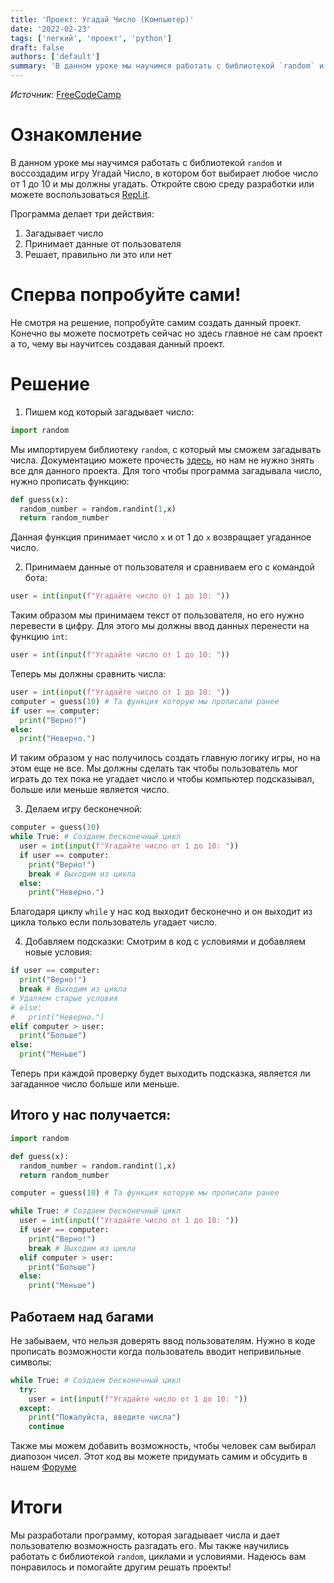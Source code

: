 ```yaml
---
title: 'Проект: Угадай Число (Компьютер)'
date: '2022-02-23'
tags: ['легкий', 'проект', 'python']
draft: false
authors: ['default']
summary: 'В данном уроке мы научимся работать с библиотекой `random` и воссоздадим игру Угадай Число, в котором бот выбирает любое число от 1 до 10 и мы должны угадать.'
---
```


_Источник_: [FreeCodeCamp](https://www.youtube.com/watch?v=8ext9G7xspg&t=414s)

# Ознакомление

В данном уроке мы научимся работать с библиотекой `random` и воссоздадим игру Угадай Число, в котором бот выбирает любое число от 1 до 10 и мы должны угадать. Откройте свою среду разработки или можете воспользоваться [Repl.it](https://repl.it).

Программа делает три действия:

1. Загадывает число
2. Принимает данные от пользователя
3. Решает, правильно ли это или нет

# Сперва попробуйте сами!

Не смотря на решение, попробуйте самим создать данный проект. Конечно вы можете посмотреть сейчас но здесь главное не сам проект а то, чему вы научитсеь создавая данный проект.

# Решение

1. Пишем код который загадывает число:

```python
import random
```

Мы импортируем библиотеку `random`, с который мы сможем загадывать числа. Документацию можете прочесть [здесь](https://docs.python.org/3/library/random.html), но нам не нужно знять все для данного проекта. Для того чтобы программа загадывала число, нужно прописать функцию:

```python
def guess(x):
  random_number = random.randint(1,x)
  return random_number
```

Данная функция принимает число `x` и от 1 до `x` возвращает угаданное число.

2. Принимаем данные от пользователя и сравниваем его с командой бота:

```python
user = int(input(f"Угадайте число от 1 до 10: "))
```

Таким образом мы принимаем текст от пользователя, но его нужно перевести в цифру. Для этого мы должны ввод данных перенести на функцию `int`:

```python
user = int(input(f"Угадайте число от 1 до 10: "))
```

Теперь мы должны сравнить числа:

```python
user = int(input(f"Угадайте число от 1 до 10: "))
computer = guess(10) # Та функция которую мы прописали ранее
if user == computer:
  print("Верно!")
else:
  print("Неверно.")
```

И таким образом у нас получилось создать главную логику игры, но на этом еще не все. Мы должны сделать так чтобы пользователь мог играть до тех пока не угадает число и чтобы компьютер подсказывал, больше или меньше является число.

3. Делаем игру бесконечной:

```python
computer = guess(10)
while True: # Создаем бесконечный цикл
  user = int(input(f"Угадайте число от 1 до 10: "))
  if user == computer:
    print("Верно!")
    break # Выходим из цикла
  else:
    print("Неверно.")
```

Благодаря циклу `while` у нас код выходит бесконечно и он выходит из цикла только если пользователь угадает число.

4. Добавляем подсказки:
   Смотрим в код с условиями и добавляем новые условия:

```python
if user == computer:
  print("Верно!")
  break # Выходим из цикла
# Удаляем старые условия
# else:
#   print("Неверно.")
elif computer > user:
  print("Больше")
else:
  print("Меньше")
```

Теперь при каждой проверку будет выходить подсказка, является ли загаданное число больше или меньше.

## Итого у нас получается:

```python
import random

def guess(x):
  random_number = random.randint(1,x)
  return random_number

computer = guess(10) # Та функция которую мы прописали ранее

while True: # Создаем бесконечный цикл
  user = int(input(f"Угадайте число от 1 до 10: "))
  if user == computer:
    print("Верно!")
    break # Выходим из цикла
  elif computer > user:
    print("Больше")
  else:
    print("Меньше")
```

## Работаем над багами

Не забываем, что нельзя доверять ввод пользователям. Нужно в коде прописать возможности когда пользователь вводит непривильные символы:

```python
while True: # Создаем бесконечный цикл
  try:
    user = int(input(f"Угадайте число от 1 до 10: "))
  except:
    print("Пожалуйста, введите числа")
    continue
```

Также мы можем добавить возможность, чтобы человек сам выбирал диапозон чисел. Этот код вы можете придумать самим и обсудить в нашем [Форуме](https://forum.op-onai.kz)

# Итоги

Мы разработали программу, которая загадывает числа и дает пользователю возможность разгадать его. Мы также научились работать с библиотекой `random`, циклами и условиями. Надеюсь вам понравилось и помогайте другим решать проекты!
